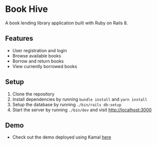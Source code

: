 # Book Hive
A book lending library application built with Ruby on Rails 8.

## Features
- User registration and login
- Browse available books
- Borrow and return books
- View currently borrowed books

## Setup
1. Clone the repository
2. Install dependencies by running ```bundle install``` and ```yarn install```
3. Setup the database by running ```./bin/rails db:setup```
4. Start the server by running ```./bin/dev``` and visit [http://localhost:3000](http://localhost:3000)

## Demo
- Check out the demo deployed using Kamal [here](https://bookhive.kachistore.online)
